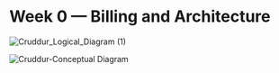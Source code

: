 # Week 0 — Billing and Architecture

![Cruddur_Logical_Diagram (1)](https://github.com/DLamarG/aws-bootcamp-crudder-2023/assets/128423443/647590e1-34cb-409f-b63e-438bce4a05ca)


![Cruddur-Conceptual Diagram](https://github.com/DLamarG/aws-bootcamp-crudder-2023/assets/128423443/a506e54d-2273-4d13-946c-76ff569922da)

